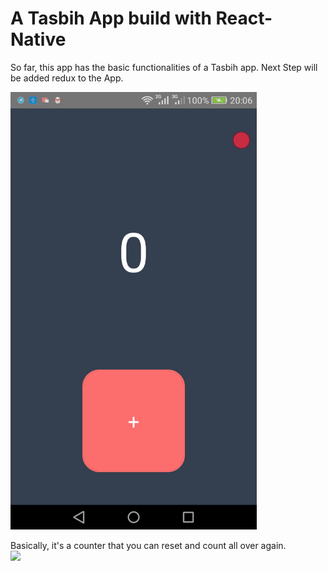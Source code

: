# A Tasbih App build with React-Native
So far, this app has the basic functionalities of a Tasbih app. 
Next Step will be added redux to the App.

<img height =700 src="https://github.com/kessilover/tasbih/blob/master/src/assets/image.png" />

Basically, it's a counter that you can reset and count all over again.
<br>
<img height =700 src="https://im2.ezgif.com/tmp/ezgif-2-8b8fe300ef72.gif" />
